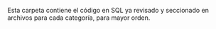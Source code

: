 Esta carpeta contiene el código en SQL ya revisado y seccionado en archivos para cada categoría, para mayor orden.
